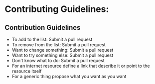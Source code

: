 Contributing Guidelines:
=======================================================================

## Contribution Guidelines

* To add to the list: Submit a pull request
* To remove from the list: Submit a pull request
* Want to change something: Submit a pull request
* Want to try something else: Submit a pull request
* Don't know what to do: Submit a pull request
* For an internet resource define a link that describe it or point to the resource itself
* For a generic thing propose what you want as you want